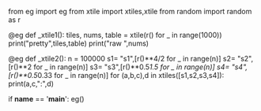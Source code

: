 from eg import eg
from xtile import xtiles,xtile
from random import random as r


@eg
def _xtile1():
 tiles, nums, table = xtile(r() for _ in range(1000))
 print("pretty",tiles,table)
 print("raw   ",nums)

@eg 
def _xtile2():
  n = 100000
  s1= "s1",[r()**4/2      for _ in range(n)]
  s2= "s2",[r()**2        for _ in range(n)]
  s3= "s3",[r()**0.5*1.5  for _ in range(n)]
  s4= "s4",[r()**0.5*0.33 for _ in range(n)]
  for (a,b,c),d in xtiles([s1,s2,s3,s4]):
    print(a,c,":",d)

if __name__ == '__main__':
      eg()
```

